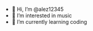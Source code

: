 - 👋 Hi, I’m @alez12345
- 👀 I’m interested in music
- 🌱 I’m currently learning coding
<!---
alez12345/alez12345 is a ✨ special ✨ repository because its `README.md` (this file) appears on your GitHub profile.
You can click the Preview link to take a look at your changes.
--->
